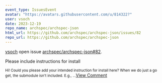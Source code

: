 ```yaml
---
event_type: IssuesEvent
avatar: "https://avatars.githubusercontent.com/u/814322?"
user: vsoch
date: 2023-12-19
repo_name: archspec/archspec-json
html_url: https://github.com/archspec/archspec-json/issues/82
repo_url: https://github.com/archspec/archspec-json
---
```


<a href='https://github.com/vsoch' target='_blank'>vsoch</a> open issue <a href='https://github.com/archspec/archspec-json/issues/82' target='_blank'>archspec/archspec-json#82</a>.

<p>Please include instructions for install </p><small>Hi! Could you please add your intended instruction for install here? When we do just a go get, the submodule isn't included. E.g.,...</small><a href='https://github.com/archspec/archspec-json/issues/82' target='_blank'>View Comment</a>